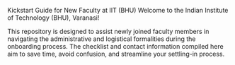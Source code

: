 Kickstart Guide for New Faculty at IIT (BHU)
Welcome to the Indian Institute of Technology (BHU), Varanasi!

This repository is designed to assist newly joined faculty members in navigating the administrative and logistical formalities during the onboarding process. The checklist and contact information compiled here aim to save time, avoid confusion, and streamline your settling-in process.

